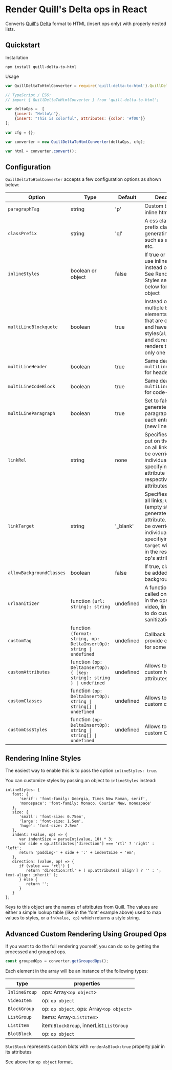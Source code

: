 # Render Quill's Delta ops in React

Converts [Quill's](https://quilljs.com) [Delta](https://quilljs.com/docs/delta/) format to HTML (insert ops only) with properly nested lists.

## Quickstart

Installation
```
npm install quill-delta-to-html
```

Usage
```javascript
var QuillDeltaToHtmlConverter = require('quill-delta-to-html').QuillDeltaToHtmlConverter;

// TypeScript / ES6:
// import { QuillDeltaToHtmlConverter } from 'quill-delta-to-html'; 

var deltaOps =  [
    {insert: "Hello\n"},
    {insert: "This is colorful", attributes: {color: '#f00'}}
];

var cfg = {};

var converter = new QuillDeltaToHtmlConverter(deltaOps, cfg);

var html = converter.convert(); 
```

## Configuration

`QuillDeltaToHtmlConverter` accepts a few configuration options as shown below:

|Option | Type | Default | Description                                                                                                                                                                                                             
|---|---|---|-------------------------------------------------------------------------------------------------------------------------------------------------------------------------------------------------------------------------|
|`paragraphTag`| string |  'p' | Custom tag to wrap inline html elements                                                                                                                                                                                 |
|`classPrefix`| string | 'ql' | A css class name to prefix class generating styles such as `size`, `font`, etc.                                                                                                                                         |
|`inlineStyles`| boolean or object | false | If true or an object, use inline styles instead of classes. See Rendering Inline Styles section below for using an object                                                                                               |
|`multiLineBlockquote`| boolean | true | Instead of rendering multiple `blockquote` elements for quotes that are consecutive and have same styles(`align`, `indent`, and `direction`), it renders them into only one                                             |
|`multiLineHeader`| boolean | true | Same deal as `multiLineBlockquote` for headers                                                                                                                                                                          |
|`multiLineCodeBlock`| boolean | true | Same deal as `multiLineBlockquote` for code-blocks                                                                                                                                                                      |
|`multiLineParagraph`| boolean | true | Set to false to generate a new paragraph tag after each enter press (new line)                                                                                                                                          |
|`linkRel`| string | none | Specifies a value to put on the `rel` attr on all links. This can be overridden by an individual link op by specifying the `rel` attribute in the respective op's attributes                                            |
|`linkTarget`| string | '_blank' | Specifies target for all links; use `''` (empty string) to not generate `target` attribute. This can be overridden by an individual link op by specifiying the `target` with a value in the respective op's attributes. |
|`allowBackgroundClasses`| boolean | false | If true, classes will be added for the background attr                                                                                                                                                                  |
|`urlSanitizer`| function `(url: string): string` | undefined | A function that is called once per url in the ops (image, video, link) for you to do custom sanitization                                                                                                                |
|`customTag`| function `(format: string, op: DeltaInsertOp): string \| undefined` | undefined | Callback allows to provide custom  tag for some format                                                                                                                                                                  |
|`customAttributes`| function `(op: DeltaInsertOp): { [key: string]: string } \| undefined` | undefined | Allows to provide custom html tag attributes                                                                                                                                                                            |
|`customClasses`| function `(op: DeltaInsertOp): string \| string[] \| undefined` | undefined | Allows to provide custom classes                                                                                                                                                                                        |
|`customCssStyles`| function `(op: DeltaInsertOp): string \| string[] \| undefined` | undefined | Allows to provide custom CSS styles                                                                                                                                                                                     |

## Rendering Inline Styles

The easiest way to enable this is to pass the option `inlineStyles: true`.

You can customize styles by passing an object to `inlineStyles` instead:

```
inlineStyles: {
   font: {
      'serif': 'font-family: Georgia, Times New Roman, serif',
      'monospace': 'font-family: Monaco, Courier New, monospace'
   },
   size: {
      'small': 'font-size: 0.75em',
      'large': 'font-size: 1.5em',
      'huge': 'font-size: 2.5em'
   },
   indent: (value, op) => {
      var indentSize = parseInt(value, 10) * 3;
      var side = op.attributes['direction'] === 'rtl' ? 'right' : 'left';
      return 'padding-' + side + ':' + indentSize + 'em';
   },
   direction: (value, op) => {
      if (value === 'rtl') {
         return 'direction:rtl' + ( op.attributes['align'] ? '' : '; text-align: inherit' );
      } else {
         return '';
      }
   }
};
```

Keys to this object are the names of attributes from Quill. The values are either a simple lookup table (like in the 'font' example above) used to map values to styles, or a `fn(value, op)` which returns a style string.

## Advanced Custom Rendering Using Grouped Ops

If you want to do the full rendering yourself, you can do so by getting the processed and grouped ops.

```javascript
const groupedOps = converter.getGroupedOps();
```

Each element in the array will be an instance of the following types: 

|type| properties                                  |
|---|---------------------------------------------|
|`InlineGroup`| ops: Array<`op object`>                     |
|`VideoItem`| op: `op object`                             |
|`BlockGroup`| op: `op object`, ops: Array<`op object`>    |
|`ListGroup`| items: Array<`ListItem`>                    |
|`ListItem`| item:`BlockGroup`, innerList:`ListGroup` |
|`BlotBlock`| op: `op object`                             |

`BlotBlock` represents custom blots with `renderAsBlock:true` property pair in its attributes

See above for `op object` format. 
